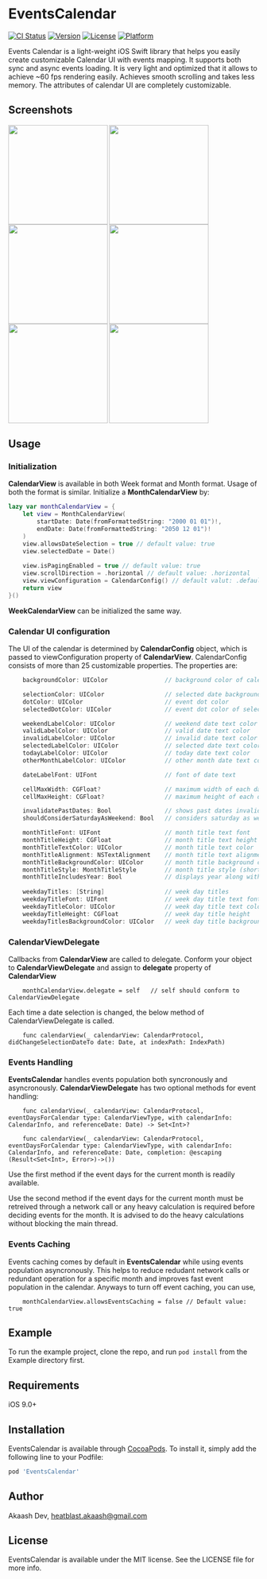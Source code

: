 # EventsCalendar

[![CI Status](https://img.shields.io/travis/akaashdev/EventsCalendar.svg?style=flat)](https://travis-ci.org/akaashdev/EventsCalendar)
[![Version](https://img.shields.io/cocoapods/v/EventsCalendar.svg?style=flat)](https://cocoapods.org/pods/EventsCalendar)
[![License](https://img.shields.io/cocoapods/l/EventsCalendar.svg?style=flat)](https://cocoapods.org/pods/EventsCalendar)
[![Platform](https://img.shields.io/cocoapods/p/EventsCalendar.svg?style=flat)](https://cocoapods.org/pods/EventsCalendar)

Events Calendar is a light-weight iOS Swift library that helps you easily create customizable Calendar UI with events mapping. It supports both sync and async events loading. It is very light and optimized that it allows to achieve ~60 fps rendering easily. Achieves smooth scrolling and takes less memory. The attributes of calendar UI are completely customizable.


## Screenshots
<img align="left" width="200" src="https://github.com/akaashdev/EventsCalendar/blob/master/Screenshots/screenshot_1.png">
<img align="left" width="200" src="https://github.com/akaashdev/EventsCalendar/blob/master/Screenshots/screenshot_2.png">
<img align="left" width="200" src="https://github.com/akaashdev/EventsCalendar/blob/master/Screenshots/screenshot_5.png">
<img align="center" width="200" src="https://github.com/akaashdev/EventsCalendar/blob/master/Screenshots/screenshot_6.png">

<img align="left" width="200" src="https://github.com/akaashdev/EventsCalendar/blob/master/Screenshots/screenshot_3.png">
<img align="center" width="200" src="https://github.com/akaashdev/EventsCalendar/blob/master/Screenshots/screenshot_4.png">


## Usage

### Initialization

**CalendarView** is available in both Week format and Month format. Usage of both the format is similar.
Initialize a **MonthCalendarView** by:

```swift
lazy var monthCalendarView = {
    let view = MonthCalendarView(
        startDate: Date(fromFormattedString: "2000 01 01")!,
        endDate: Date(fromFormattedString: "2050 12 01")!
    )
    view.allowsDateSelection = true // default value: true
    view.selectedDate = Date()
    
    view.isPagingEnabled = true // default value: true
    view.scrollDirection = .horizontal // default value: .horizontal
    view.viewConfiguration = CalendarConfig() // default valut: .default 
    return view
}()
```

**WeekCalendarView** can be initialized the same way.

### Calendar UI configuration

The UI of the calendar is determined by **CalendarConfig** object, which is passed to viewConfiguration property of **CalendarView**.
CalendarConfig consists of more than 25 customizable properties. The properties are: 

```swift
    backgroundColor: UIColor                // background color of calendar

    selectionColor: UIColor                 // selected date background color
    dotColor: UIColor                       // event dot color
    selectedDotColor: UIColor               // event dot color of selected date

    weekendLabelColor: UIColor              // weekend date text color
    validLabelColor: UIColor                // valid date text color 
    invalidLabelColor: UIColor              // invalid date text color
    selectedLabelColor: UIColor             // selected date text color
    todayLabelColor: UIColor                // today date text color
    otherMonthLabelColor: UIColor           // other month date text color

    dateLabelFont: UIFont                   // font of date text

    cellMaxWidth: CGFloat?                  // maximum width of each date cell
    cellMaxHeight: CGFloat?                 // maximum height of each date cell

    invalidatePastDates: Bool               // shows past dates invalid date and unselectable
    shouldConsiderSaturdayAsWeekend: Bool   // considers saturday as weekend

    monthTitleFont: UIFont                  // month title text font
    monthTitleHeight: CGFloat               // month title text height
    monthTitleTextColor: UIColor            // month title text color
    monthTitleAlignment: NSTextAlignment    // month title text alignment
    monthTitleBackgroundColor: UIColor      // month title background color
    monthTitleStyle: MonthTitleStyle        // month title style (short, full, ...)
    monthTitleIncludesYear: Bool            // displays year along with month title
    
    weekdayTitles: [String]                 // week day titles 
    weekdayTitleFont: UIFont                // week day title text font
    weekdayTitleColor: UIColor              // week day title text color
    weekdayTitleHeight: CGFloat             // week day title height
    weekdayTitlesBackgroundColor: UIColor   // week day title background color
```

### CalendarViewDelegate

Callbacks from **CalendarView** are called to delegate. Conform your object to **CalendarViewDelegate** and assign to **delegate** property of **CalendarView**

```
    monthCalendarView.delegate = self   // self should conform to CalendarViewDelegate
```

Each time a date selection is changed, the below method of CalendarViewDelegate is called.
```
    func calendarView(_ calendarView: CalendarProtocol, didChangeSelectionDateTo date: Date, at indexPath: IndexPath)
```

### Events Handling

**EventsCalendar** handles events population both syncronously and asyncronously. **CalendarViewDelegate** has two optional methods for event handling:
```
    func calendarView(_ calendarView: CalendarProtocol, eventDaysForCalendar type: CalendarViewType, with calendarInfo: CalendarInfo, and referenceDate: Date) -> Set<Int>?
    
    func calendarView(_ calendarView: CalendarProtocol, eventDaysForCalendar type: CalendarViewType, with calendarInfo: CalendarInfo, and referenceDate: Date, completion: @escaping (Result<Set<Int>, Error>)->())
```

Use the first method if the event days for the current month is readily available.

Use the second method if the event days for the current month must be retreived through a network call or any heavy calculation is required before deciding events for the month. It is advised to do the heavy calculations without blocking the main thread.

### Events Caching

Events caching comes by default in **EventsCalendar** while using events population asyncronously. This helps to reduce redudant network calls or redundant operation for a specific month and improves fast event population in the calendar.
Anyways to turn off event caching, you can use,
```
    monthCalendarView.allowsEventsCaching = false // Default value: true
```


## Example

To run the example project, clone the repo, and run `pod install` from the Example directory first.


## Requirements

iOS 9.0+


## Installation

EventsCalendar is available through [CocoaPods](https://cocoapods.org). To install
it, simply add the following line to your Podfile:

```ruby
pod 'EventsCalendar'
```

## Author

Akaash Dev, heatblast.akaash@gmail.com

## License

EventsCalendar is available under the MIT license. See the LICENSE file for more info.
